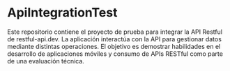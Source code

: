 # ApiIntegrationTest
Este repositorio contiene el proyecto de prueba para integrar la API Restful de restful-api.dev. La aplicación interactúa con la API para gestionar datos mediante distintas operaciones. El objetivo es demostrar habilidades en el desarrollo de aplicaciones móviles y consumo de APIs RESTful como parte de una evaluación técnica.
